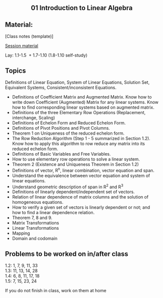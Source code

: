 <h2 align="center">01 Introduction to Linear Algebra</h2>

## Material:

[Class notes (template)]

[Session material](https://viaucdk-my.sharepoint.com/:f:/g/personal/rib_viauc_dk/EiMKdymBUehBpz9ft6ta4NABEVbrfJnmhYTNyJLH83PH9w?e=iY0JyU)

<p>Lay:&nbsp;1.1-1.5 &nbsp;+ 1.7-1.10 (1.8-1.10 self-study) &nbsp;</p>

## Topics
<p>​​Definitions of Linear Equation, System of Linear Equations, Solution Set, Equivalent Systems, Consistent/inconsistent Equations.</p>

<ul>
	<li>Definitions of Coefficient Matrix and Augmented Matrix. Know how to write down Coefficient (Augmented) Matrix for any linear systems. Know how to find corresponding linear systems based on augmented matrix.</li>
	<li>Definitions of the three Elementary Row Operations (Replacement, interchange, Scaling)</li>
	<li>Definitions of Echelon Form and Reduced Echelon Form.</li>
	<li>Definitions of Pivot Positions and Pivot Columns.</li>
	<li>Theorem 1 on Uniqueness of the reduced echelon form.</li>
	<li>The Row Reduction Algorithm (Step 1 - 5 summarized in Section 1.2). Know how to apply this algorithm to row reduce any matrix into its reduced echelon form.</li>
	<li>Definitions of Basic Variables and Free Variables.</li>
	<li>How to use elementary row operations to solve a linear system.</li>
	<li>Theorem 2 (Existence and Uniqueness Theorem in Section 1.2)</li>
	<li>Definitions of vector, R<sup>n</sup>, linear combination, vector equation and span.</li>
	<li>Understand the equivalence between vector equation and system of linear equations.</li>
	<li>Understand geometric description of span in R<sup>2</sup> and R<sup>3</sup></li>
	<li>Definitions of linearly dependent/independent set of vectors.</li>
	<li>Relation of linear dependence of matrix columns and the solution of homogeneous equations.</li>
	<li>How to verify a given set of vectors is linearly dependent or not; and how to find a linear dependence relation.</li>
	<li>Theorem 7, 8 and 9.</li>
	<li>Matrix Transformations</li>
	<li>Linear Transformations</li>
	<li>Mapping</li>
	<li>Domain and codomain</li>
</ul>

## Problems to be worked on in/after class

<p>1.2: 1, 7, 9, 11, 33 &nbsp;&nbsp;<br />
1.3: 11, 13, 14, 28 &nbsp;&nbsp;&nbsp;&nbsp;<br />
1.4: 6, 8, 11, 17, 18​ &nbsp;&nbsp;<br />
1.5: 7, 15, 23, 24&nbsp;<br />

If you do not finish in class, work on them at home</p>


